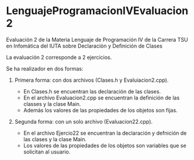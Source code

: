 # LenguajeProgramacionIVEvaluacion2
Evaluación 2 de la Materia Lenguaje de Programación IV de la Carrera TSU en Infomática del IUTA sobre Declaración y Definición de Clases

La evaluación 2 corresponde a 2 ejercicios.

Se ha realizador en dos formas:

1. Primera forma: con dos archivos (Clases.h y Evaluiacion2.cpp).
   * En Clases.h se encuentran las declaración de las clases.
   * En el archivo Evaluacion2.cpp se encuentran la definición de las classes y la clase Main. 
   * Además los valores de las propiedades de los objetos son fijas. 

2. Segunda forma: con un solo archivo (Evaluacion22.cpp).
   * En el archivo Ejercio22 se encuentran la declaración y defnición de las clases y la clase Main.
   * Los valores de las propiedades de los objetos son variables que se solicitan al usuario.
